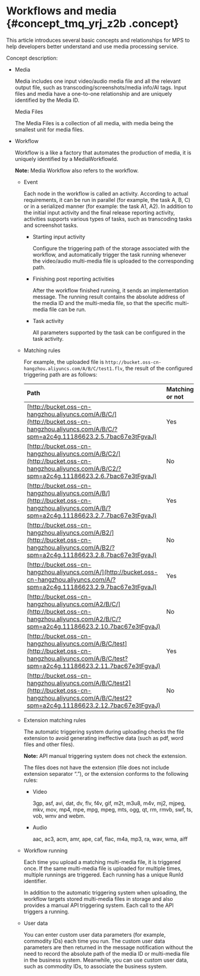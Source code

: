 # Workflows and media {#concept_tmq_yrj_z2b .concept}

This article introduces several basic concepts and relationships for MPS to help developers better understand and use media processing service.

Concept description:

-   Media

    Media includes one input video/audio media file and all the relevant output file, such as transcoding/screenshots/media info/AI tags. Input files and media have a one-to-one relationship and are uniquely identified by the Media ID.

    Media Files

    The Media Files is a collection of all media, with media being the smallest unit for media files.

-   Workflow

    Workflow is a like a factory that automates the production of media, it is uniquely identified by a MediaWorkflowId.

    **Note:** Media Workflow also refers to the workflow.

    -   Event

        Each node in the workflow is called an activity. According to actual requirements, it can be run in parallel \(for example, the task A, B, C\) or in a serialized manner \(for example: the task A1, A2\). In addition to the initial input activity and the final release reporting activity, activities supports various types of tasks, such as transcoding tasks and screenshot tasks.

        -   Starting input activity

            Configure the triggering path of the storage associated with the workflow, and automatically trigger the task running whenever the video/audio multi-media file is uploaded to the corresponding path.

        -   Finishing post reporting activities

            After the workflow finished running, it sends an implementation message. The running result contains the absolute address of the media ID and the multi-media file, so that the specific multi-media file can be run.

        -   Task activity

            All parameters supported by the task can be configured in the task activity.

    -   Matching rules

        For example, the uploaded file is `http://bucket.oss-cn-hangzhou.aliyuncs.com/A/B/C/test1.flv`, the result of the configured triggering path are as follows:

        |Path|Matching or not|
        |:---|:--------------|
        |[http://bucket.oss-cn-hangzhou.aliyuncs.com/A/B/C/](http://bucket.oss-cn-hangzhou.aliyuncs.com/A/B/C/?spm=a2c4g.11186623.2.5.7bac67e3tFgvaJ)|Yes|
        |[http://bucket.oss-cn-hangzhou.aliyuncs.com/A/B/C2/](http://bucket.oss-cn-hangzhou.aliyuncs.com/A/B/C2/?spm=a2c4g.11186623.2.6.7bac67e3tFgvaJ)|No|
        |[http://bucket.oss-cn-hangzhou.aliyuncs.com/A/B/](http://bucket.oss-cn-hangzhou.aliyuncs.com/A/B/?spm=a2c4g.11186623.2.7.7bac67e3tFgvaJ)|Yes|
        |[http://bucket.oss-cn-hangzhou.aliyuncs.com/A/B2/](http://bucket.oss-cn-hangzhou.aliyuncs.com/A/B2/?spm=a2c4g.11186623.2.8.7bac67e3tFgvaJ)|No|
        |[http://bucket.oss-cn-hangzhou.aliyuncs.com/A/](http://bucket.oss-cn-hangzhou.aliyuncs.com/A/?spm=a2c4g.11186623.2.9.7bac67e3tFgvaJ)|Yes|
        |[http://bucket.oss-cn-hangzhou.aliyuncs.com/A2/B/C/](http://bucket.oss-cn-hangzhou.aliyuncs.com/A2/B/C/?spm=a2c4g.11186623.2.10.7bac67e3tFgvaJ)|No|
        |[http://bucket.oss-cn-hangzhou.aliyuncs.com/A/B/C/test](http://bucket.oss-cn-hangzhou.aliyuncs.com/A/B/C/test?spm=a2c4g.11186623.2.11.7bac67e3tFgvaJ)|Yes|
        |[http://bucket.oss-cn-hangzhou.aliyuncs.com/A/B/C/test2](http://bucket.oss-cn-hangzhou.aliyuncs.com/A/B/C/test2?spm=a2c4g.11186623.2.12.7bac67e3tFgvaJ)|No|

    -   Extension matching rules

        The automatic triggering system during uploading checks the file extension to avoid generating ineffective data \(such as pdf, word files and other files\).

        **Note:** API manual triggering system does not check the extension.

        The files does not have the extension \(file does not include extension separator “.”\), or the extension conforms to the following rules:

        -   Video

            3gp, asf, avi, dat, dv, flv, f4v, gif, m2t, m3u8, m4v, mj2, mjpeg, mkv, mov, mp4, mpe, mpg, mpeg, mts, ogg, qt, rm, rmvb, swf, ts, vob, wmv and webm.

        -   Audio

            aac, ac3, acm, amr, ape, caf, flac, m4a, mp3, ra, wav, wma, aiff

    -   Workflow running

        Each time you upload a matching multi-media file, it is triggered once. If the same multi-media file is uploaded for multiple times, multiple runnings are triggered. Each running has a unique RunId identifier.

        In addition to the automatic triggering system when uploading, the workflow targets stored multi-media files in storage and also provides a manual API triggering system. Each call to the API triggers a running.

    -   User data

        You can enter custom user data parameters \(for example, commodity IDs\) each time you run. The custom user data parameters are then returned in the message notification without the need to record the absolute path of the media ID or multi-media file in the business system. Meanwhile, you can use custom user data, such as commodity IDs, to associate the business system.


